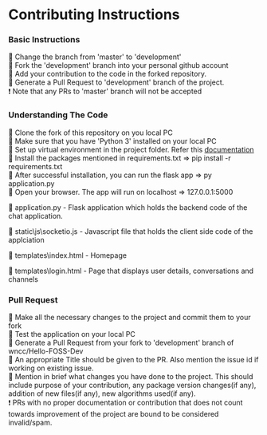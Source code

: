 # Contributing Instructions

### Basic Instructions

:dash: Change the branch from 'master' to 'development' <br>
:dash: Fork the 'development' branch into your personal github account<br>
:dash: Add your contribution to the code in the forked repository.<br>
:dash: Generate a Pull Request to 'development' branch of the project.<br>
:exclamation: Note that any PRs to 'master' branch will not be accepted <br>

### Understanding The Code

:dash: Clone the fork of this repository on you local PC<br>
:dash: Make sure that you have 'Python 3' installed on your local PC<br>
:dash: Set up virtual environment in the project folder. Refer this [documentation](https://packaging.python.org/guides/installing-using-pip-and-virtual-environments/)<br>
:dash: Install the packages mentioned in requirements.txt => pip install -r requirements.txt <br>
:dash: After successful installation, you can run the flask app => py application.py<br>
:dash: Open your browser. The app will run on localhost => 127.0.0.1:5000<br>

:key: application.py - Flask application which holds the backend code of the chat application.

:key: static\js\socketio.js - Javascript file that holds the client side code of the applciation 

:key: templates\index.html - Homepage 

:key: templates\login.html - Page that displays user details, conversations and channels

### Pull Request 

:dash: Make all the necessary changes to the project and commit them to your fork<br>
:dash: Test the application on your local PC<br>
:dash: Generate a Pull Request from your fork to 'development' branch of wncc/Hello-FOSS-Dev<br>
:dash: An appropriate Title should be given to the PR. Also mention the issue id if working on existing issue.<br>
:dash: Mention in brief what changes you have done to the project. This should include purpose of your contribution, any package version changes(if any), addition of new files(if any), new algorithms used(if any).<br>
:exclamation: PRs with no proper documentation or contribution that does not count towards improvement of the project are bound to be considered invalid/spam.<br>
